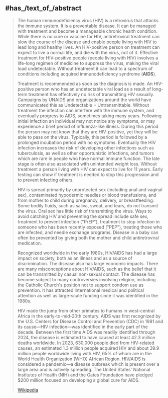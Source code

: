 ﻿---
has_id_wikidata: Q12199
drug_or_therapy_used_for_treatment:
- '[[_Standards/WikiData/WD~tenofovir,155954]]'
- '[[_Standards/WikiData/WD~zidovudine,198504]]'
- '[[_Standards/WikiData/WD~nevirapine,263713]]'
- '[[_Standards/WikiData/WD~abacavir,304330]]'
- '[[_Standards/WikiData/WD~delavirdine,370244]]'
- '[[_Standards/WikiData/WD~maraviroc,421369]]'
- '[[_Standards/WikiData/WD~raltegravir,421552]]'
- '[[_Standards/WikiData/WD~amprenavir,422198]]'
- '[[_Standards/WikiData/WD~lopinavir,422585]]'
- '[[_Standards/WikiData/WD~didanosine,422606]]'
- '[[_Standards/WikiData/WD~ritonavir,422618]]'
- '[[_Standards/WikiData/WD~lamivudine,422631]]'
- '[[_Standards/WikiData/WD~efavirenz,422645]]'
- '[[_Standards/WikiData/WD~saquinavir,422654]]'
- '[[_Standards/WikiData/WD~enfuvirtide,423327]]'
- '[[_Standards/WikiData/WD~nelfinavir,423366]]'
- '[[_Standards/WikiData/WD~stavudine,423984]]'
- '[[_Standards/WikiData/WD~indinavir,425490]]'
- '[[_Standards/WikiData/WD~fosamprenavir,1385311]]'
- '[[_Standards/WikiData/WD~zalcitabine,2344582]]'
- '[[_Standards/WikiData/WD~darunavir,3765251]]'
- '[[_Standards/WikiData/WD~lamivudine_zidovudine,6482030]]'
- "[[_Standards/WikiData/WD~tenofovir disoproxil,27132753]]"
instance_of:
- '[[_Standards/WikiData/WD~syndrome,179630]]'
- "[[_Standards/WikiData/WD~endemic disease,506680]]"
- "[[_Standards/WikiData/WD~class of disease,112193867]]"
- "[[_Standards/WikiData/WD~symptom or sign,112965645]]"
- '[[_Standards/WikiData/WD~pandemic,12184]]'
anatomical_location: '[[_Standards/WikiData/WD~T-lymphocytes,193529]]'
symptoms_and_signs:
- '[[_Standards/WikiData/WD~lymphoma,208414]]'
- "[[_Standards/WikiData/WD~night sweats,474718]]"
- '[[_Standards/WikiData/WD~myalgia,474959]]'
- '[[_Standards/WikiData/WD~rash,653197]]'
- "[[_Standards/WikiData/WD~weight loss,718113]]"
- "[[_Standards/WikiData/WD~Kaposi's sarcoma,725345]]"
- "[[_Standards/WikiData/WD~opportunistic infection,835718]]"
- '[[_Standards/WikiData/WD~lymphadenopathy,847726]]'
- "[[_Standards/WikiData/WD~peripheral neuropathy,945238]]"
- "[[_Standards/WikiData/WD~sore throat,1292082]]"
- '[[_Standards/WikiData/WD~chills,2260058]]'
- "[[_Standards/WikiData/WD~mouth ulcer,3245680]]"
- '[[_Standards/WikiData/WD~lethargy,15637420]]'
- "[[_Standards/WikiData/WD~enlargement of lymph nodes,102187500]]"
- '[[_Standards/WikiData/WD~fatigue,9690]]'
- '[[_Standards/WikiData/WD~fever,38933]]'
- '[[_Standards/WikiData/WD~diarrhea,40878]]'
medical_examination:
- '[[_Standards/WikiData/WD~ELISEA,332126]]'
- '[[_Standards/WikiData/WD~blotting,885458]]'
- "[[_Standards/WikiData/WD~blood test,886837]]"
- "[[_Standards/WikiData/WD~rapid antigen test,27961635]]"
handled_mitigated_or_managed_by: "[[_Standards/WikiData/WD~antiretroviral therapy for HIV_AIDS,583050]]"
possible_treatment:
- "[[_Standards/WikiData/WD~antiretroviral therapy for HIV_AIDS,583050]]"
- "[[_Standards/WikiData/WD~post-exposure prophylaxis,1361206]]"
- "[[_Standards/WikiData/WD~pre-exposure prophylaxis against HIV,7239230]]"
health_specialty: "[[_Standards/WikiData/WD~infectious diseases,788926]]"
on_focus_list_of_Wikimedia_project:
- "[[_Standards/WikiData/WD~WikiProject Medicine,4099686]]"
- '[[_Standards/WikiData/WD~Wiki99_LGBT+,97285685]]'
has_effect: "[[_Standards/WikiData/WD~death from AIDS-related complications,4651894]]"
subclass_of:
- "[[_Standards/WikiData/WD~acquired immunodeficiency,12131931]]"
- "[[_Standards/WikiData/WD~human immunodeficiency virus infectious disease,18556697]]"
- "[[_Standards/WikiData/WD~pandemic and epidemic-prone diseases,131345497]]"
- '[[_Standards/WikiData/WD~disease,12136]]'
- "[[_Standards/WikiData/WD~sexually transmitted infection,12198]]"
genetic_association:
- '[[_Standards/WikiData/WD~RXRG,18031338]]'
- '[[_Standards/WikiData/WD~DGKI,18033881]]'
- '[[_Standards/WikiData/WD~TGFBRAP1,18034058]]'
- '[[_Standards/WikiData/WD~PARD3B,18049302]]'
different_from: "[[_Standards/WikiData/WD~simian acquired immunodeficiency syndrome,19000697]]"
permanent_duplicated_item: "[[_Standards/WikiData/WD~HIV _ AIDS,25691272]]"
relates_to_sustainable_development_goal_target_or_indicator: "[[_Standards/WikiData/WD~Target 3.3 of the Sustainable Development Goals,57590755]]"
UMLS_CUI: C0001175
facet_of: "[[_Standards/WikiData/WD~human health,113989432]]"
spoken_text_audio: "http://commons.wikimedia.org/wiki/Special:FilePath/Nl-Aids-article.ogg"
logo_image:
- "http://commons.wikimedia.org/wiki/Special:FilePath/Red%20Ribbon.svg"
- "http://commons.wikimedia.org/wiki/Special:FilePath/Roja%20AIDS%C3%AA%20ku.png"
exact_match:
- "http://identifiers.org/doid/DOID:635"
- "http://purl.obolibrary.org/obo/DOID_635"
MeSH_tree_code:
- C01.778.640.400.040
- C01.925.782.815.616.400.040
- C01.925.813.400.040
- C01.925.839.040
- C20.673.480.040
- C01.221.250.875.040
- C01.221.812.640.400.040
- C12.100.937.640.400.040
IPTC_NewsCode: mediatopic/20000452
Krugosvet_article: medicina/SINDROM_PRIOBRETENNOGO_IMMUNODEFITSITA_SPID.html
disease_burden: 91907445
location_of_discovery:
- "[[_Standards/WikiData/WD~Democratic Republic of the Congo,974]]"
- '[[_Standards/WikiData/WD~Kinshasa,3838]]'
has_cause: '[[_Standards/WikiData/WD~HIV,15787]]'
number_of_cases: 39000000
number_of_deaths: 40400000
OmegaWiki_Defined_Meaning: 105
DiseasesDB: 5938
ICD_10_CM: B20
start_time: "1959"
time_of_discovery_or_invention: "1959"
Commons_gallery: AIDS
Commons_category: AIDS
image: "http://commons.wikimedia.org/wiki/Special:FilePath/Human%20Immunodeficency%20Virus%20-%20stylized%20rendering.jpg"
---

## #has_/text_of_/abstract 

> The human immunodeficiency virus (HIV) is a retrovirus that attacks the immune system. It is a preventable disease. It can be managed with treatment and become a manageable chronic health condition. While there is no cure or vaccine for HIV, antiretroviral treatment can slow the course of the disease and enable people living with HIV to lead long and healthy lives. An HIV-positive person on treatment can expect to live a normal life, and die with the virus, not of it. Effective treatment for HIV-positive people (people living with HIV) involves a life-long regimen of medicine to suppress the virus, making the viral load undetectable. Without treatment it can lead to a spectrum of conditions including acquired immunodeficiency syndrome (**AIDS**). 
>
> Treatment is recommended as soon as the diagnosis is made. An HIV-positive person who has an undetectable viral load as a result of long-term treatment has effectively no risk of transmitting HIV sexually. Campaigns by UNAIDS and organizations around the world have communicated this as Undetectable = Untransmittable. Without treatment the infection can interfere with the immune system, and eventually progress to AIDS, sometimes taking many years. Following initial infection an individual may not notice any symptoms, or may experience a brief period of influenza-like illness. During this period the person may not know that they are HIV-positive, yet they will be able to pass on the virus. Typically, this period is followed by a prolonged incubation period with no symptoms. Eventually the HIV infection increases the risk of developing other infections such as tuberculosis, as well as other opportunistic infections, and tumors which are rare in people who have normal immune function. The late stage is often also associated with unintended weight loss. Without treatment a person living with HIV can expect to live for 11 years. Early testing can show if treatment is needed to stop this progression and to prevent infecting others.
>
> HIV is spread primarily by unprotected sex (including anal and vaginal sex), contaminated hypodermic needles or blood transfusions, and from mother to child during pregnancy, delivery, or breastfeeding. Some bodily fluids, such as saliva, sweat, and tears, do not transmit the virus. Oral sex has little risk of transmitting the virus. Ways to avoid catching HIV and preventing the spread include safe sex, treatment to prevent infection ("PrEP"), treatment to stop infection in someone who has been recently exposed ("PEP"), treating those who are infected, and needle exchange programs. Disease in a baby can often be prevented by giving both the mother and child antiretroviral medication.
>
> Recognized worldwide in the early 1980s, HIV/AIDS has had a large impact on society, both as an illness and as a source of discrimination. The disease also has large economic impacts. There are many misconceptions about HIV/AIDS, such as the belief that it can be transmitted by casual non-sexual contact. The disease has become subject to many controversies involving religion, including the Catholic Church's position not to support condom use as prevention. It has attracted international medical and political attention as well as large-scale funding since it was identified in the 1980s.
>
> HIV made the jump from other primates to humans in west-central Africa in the early-to-mid-20th century. AIDS was first recognized by the U.S. Centers for Disease Control and Prevention (CDC) in 1981 and its cause—HIV infection—was identified in the early part of the decade. Between the first time AIDS was readily identified through 2024, the disease is estimated to have caused at least 42.3 million deaths worldwide. In 2023, 630,000 people died from HIV-related causes, an estimated 1.3 million people acquired HIV and about 39.9 million people worldwide living with HIV, 65% of whom are in the World Health Organization (WHO) African Region. HIV/AIDS is considered a pandemic—a disease outbreak which is present over a large area and is actively spreading. The United States' National Institutes of Health (NIH) and the Gates Foundation have pledged $200 million focused on developing a global cure for AIDS.
>
> [Wikipedia](https://en.wikipedia.org/wiki/HIV/AIDS)




